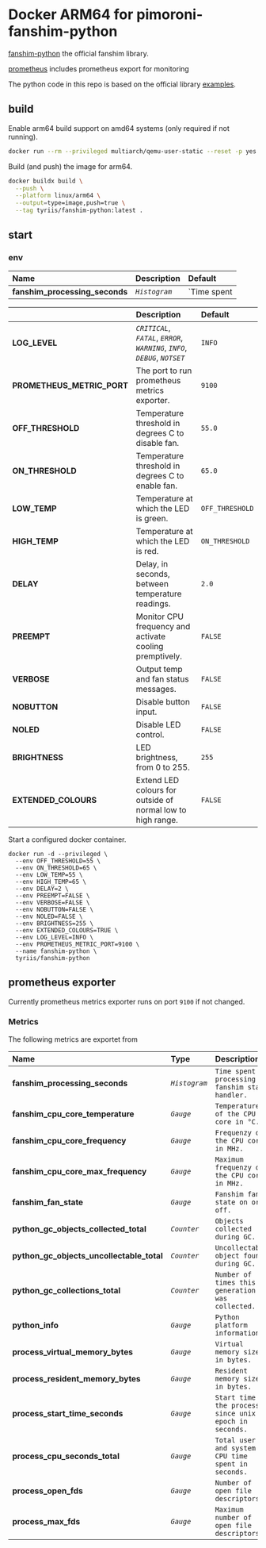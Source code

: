 # Docker ARM64 for pimoroni-fanshim-python

[fanshim-python](https://github.com/pimoroni/fanshim-python) the official fanshim library.

[prometheus](https://github.com/prometheus/client_python) includes prometheus export for monitoring

The python code in this repo is based on the official library [examples](https://github.com/pimoroni/fanshim-python/blob/master/examples/automatic.py).

## build
Enable arm64 build support on amd64 systems (only required if not running).

```bash
docker run --rm --privileged multiarch/qemu-user-static --reset -p yes
```

Build (and push) the image for arm64.
```bash
docker buildx build \
  --push \
  --platform linux/arm64 \
  --output=type=image,push=true \
  --tag tyriis/fanshim-python:latest .
```

## start

### env

| Name | Description | Default |
|:---|:------------|:--------|
| **fanshim_processing_seconds** | _`Histogram`_ | `Time spent

|    | Description | Default |
|:---|:------------|:--------|
| **LOG_LEVEL** | _`CRITICAL`_, _`FATAL`_, _`ERROR`_, _`WARNING`_, _`INFO`_, _`DEBUG`_, _`NOTSET`_ | `INFO` |
| **PROMETHEUS_METRIC_PORT** | The port to run prometheus metrics exporter. | `9100` |
| **OFF_THRESHOLD** | Temperature threshold in degrees C to disable fan. | `55.0` |
| **ON_THRESHOLD** | Temperature threshold in degrees C to enable fan. | `65.0` |
| **LOW_TEMP** | Temperature at which the LED is green. | `OFF_THRESHOLD` |
| **HIGH_TEMP** | Temperature at which the LED is red. | `ON_THRESHOLD` |
| **DELAY** | Delay, in seconds, between temperature readings. | `2.0` |
| **PREEMPT** | Monitor CPU frequency and activate cooling premptively. | `FALSE` |
| **VERBOSE** | Output temp and fan status messages. | `FALSE` |
| **NOBUTTON** | Disable button input. | `FALSE` |
| **NOLED** | Disable LED control. | `FALSE` |
| **BRIGHTNESS** | LED brightness, from 0 to 255. | `255` |
| **EXTENDED_COLOURS** | Extend LED colours for outside of normal low to high range. | `FALSE` |

Start a configured docker container.
```
docker run -d --privileged \
  --env OFF_THRESHOLD=55 \
  --env ON_THRESHOLD=65 \
  --env LOW_TEMP=55 \
  --env HIGH_TEMP=65 \
  --env DELAY=2 \
  --env PREEMPT=FALSE \
  --env VERBOSE=FALSE \
  --env NOBUTTON=FALSE \
  --env NOLED=FALSE \
  --env BRIGHTNESS=255 \
  --env EXTENDED_COLOURS=TRUE \
  --env LOG_LEVEL=INFO \
  --env PROMETHEUS_METRIC_PORT=9100 \
  --name fanshim-python \
  tyriis/fanshim-python
```

## prometheus exporter
Currently prometheus metrics exporter runs on port `9100` if not changed.

### Metrics
The following metrics are exportet from

| Name | Type | Description |
|:---|:------------|:--------|
| **fanshim_processing_seconds** | _`Histogram`_ | `Time spent processing fanshim state handler.` |
| **fanshim_cpu_core_temperature** | _`Gauge`_ | `Temperature of the CPU core in °C.` |
| **fanshim_cpu_core_frequency** | _`Gauge`_ | `Frequenzy of the CPU core in MHz.` |
| **fanshim_cpu_core_max_frequency** | _`Gauge`_ | `Maximum frequenzy of the CPU core in MHz.` |
| **fanshim_fan_state** | _`Gauge`_ | `Fanshim fan state on or off.` |
| **python_gc_objects_collected_total** | _`Counter`_ | `Objects collected during GC.` |
| **python_gc_objects_uncollectable_total** | _`Counter`_ | `Uncollectable object found during GC.` |
| **python_gc_collections_total** | _`Counter`_ | `Number of times this generation was collected.` |
| **python_info** | _`Gauge`_ | `Python platform information.` |
| **process_virtual_memory_bytes** | _`Gauge`_ | `Virtual memory size in bytes.` |
| **process_resident_memory_bytes** | _`Gauge`_ | `Resident memory size in bytes.` |
| **process_start_time_seconds** | _`Gauge`_ | `Start time of the process since unix epoch in seconds.` |
| **process_cpu_seconds_total** | _`Gauge`_ | `Total user and system CPU time spent in seconds.` |
| **process_open_fds** | _`Gauge`_ | `Number of open file descriptors.` |
| **process_max_fds** | _`Gauge`_ | `Maximum number of open file descriptors.` |

